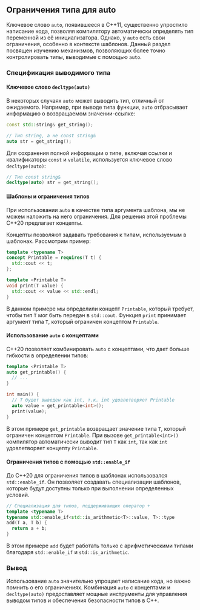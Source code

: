 ## Ограничения типа для auto

Ключевое слово `auto`, появившееся в C++11, существенно упростило написание кода, позволяя компилятору автоматически определять тип переменной из её инициализатора. Однако, у `auto` есть свои ограничения, особенно в контексте шаблонов. Данный раздел посвящен изучению механизмов, позволяющих более точно контролировать типы, выводимые с помощью `auto`.

### Спецификация выводимого типа

#### Ключевое слово `decltype(auto)`

В некоторых случаях `auto` может выводить тип, отличный от ожидаемого. Например, при выводе типа функции, `auto` отбрасывает информацию о возвращаемом значении-ссылке:

```cpp
const std::string& get_string();

// Тип string, а не const string&
auto str = get_string(); 
```

Для сохранения полной информации о типе, включая ссылки и квалификаторы `const` и `volatile`, используется ключевое слово `decltype(auto)`:

```cpp
// Тип const string&
decltype(auto) str = get_string(); 
```

#### Шаблоны и ограничения типов

При использовании `auto` в качестве типа аргумента шаблона, мы не можем наложить на него ограничения. Для решения этой проблемы C++20 предлагает концепты. 

Концепты позволяют задавать требования к типам, используемым в шаблонах. Рассмотрим пример:

```cpp
template <typename T>
concept Printable = requires(T t) {
  std::cout << t; 
};

template <Printable T>
void print(T value) {
  std::cout << value << std::endl;
}
```

В данном примере мы определили концепт `Printable`, который требует, чтобы тип `T` мог быть передан в `std::cout`. Функция `print` принимает аргумент типа `T`, который ограничен концептом `Printable`.

#### Использование `auto` с концептами

C++20 позволяет комбинировать `auto` с концептами, что дает больше гибкости в определении типов:

```cpp
template <Printable T>
auto get_printable() {
  // ...
}

int main() {
  // T будет выведен как int, т.к. int удовлетворяет Printable
  auto value = get_printable<int>();
  print(value); 
}
```

В этом примере `get_printable` возвращает значение типа `T`, который ограничен концептом `Printable`. При вызове `get_printable<int>()` компилятор автоматически выводит тип `T` как `int`, так как `int` удовлетворяет концепту `Printable`.

#### Ограничения типов с помощью `std::enable_if`

До C++20 для ограничения типов в шаблонах использовался `std::enable_if`. Он позволяет создавать специализации шаблонов, которые будут доступны только при выполнении определенных условий.

```cpp
// Специализация для типов, поддерживающих оператор +
template <typename T>
typename std::enable_if<std::is_arithmetic<T>::value, T>::type
add(T a, T b) {
  return a + b;
}
```

В этом примере `add` будет работать только с арифметическими типами благодаря `std::enable_if` и `std::is_arithmetic`.

### Вывод

Использование `auto` значительно упрощает написание кода, но важно помнить о его ограничениях. Комбинация `auto` с концептами и `decltype(auto)` предоставляет мощные инструменты для управления выводом типов и обеспечения безопасности типов в C++. 
